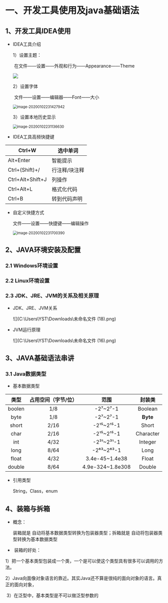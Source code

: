 # 一、开发工具使用及java基础语法

## 1、开发工具IDEA使用 

- IDEA工具介绍

  1）设置主题：

  ​	在文件——设置——外观和行为——Appearance——Theme

  ![](https://github.com/ystnetwork/StudyPrograming/edit/master/pic/image-20200102231253496.png)

  2）设置字体

  ​	文件——设置——编辑器——Font——大小

  <img src="C:\Users\YST\AppData\Roaming\Typora\typora-user-images\image-20200102231427942.png" alt="image-20200102231427942" style="zoom:80%;" />

  3）设置本地历史显示

  <img src="C:\Users\YST\AppData\Roaming\Typora\typora-user-images\image-20200102231136630.png" alt="image-20200102231136630" style="zoom: 80%;" />

-  IDEA工具高频快捷键

  | Ctrl+W           | 选中单词      |
  | ---------------- | ------------- |
  | Alt+Enter        | 智能提示      |
  | Ctrl+(Shift)+/   | 行注释/块注释 |
  | Ctrl+Alt+Shift+J | 列操作        |
  | Ctrl+Alt+L       | 格式化代码    |
  | Ctrl+B           | 转到代码声明  |

- 自定义快捷方式

  文件——设置——快捷键——编辑操作

  <img src="C:\Users\YST\AppData\Roaming\Typora\typora-user-images\image-20200102231700390.png" alt="image-20200102231700390" style="zoom:80%;" />

## 2、JAVA环境安装及配置

### 2.1 Windows环境设置



### 2.2 Linux环境设置



### 2.3  JDK、JRE、JVM的关系及相关原理

- JDK、JRE、JVM关系

  ![](C:\Users\YST\Downloads\未命名文件 (18).png)

- JVM运行原理

  ![](C:\Users\YST\Downloads\未命名文件 (16).png)

## 3、JAVA基础语法串讲

### 	3.1 Java数据类型

- 基本数据类型

|  类型  | 占用空间（字节/位） |       范围       |  封装类   |
| :----: | :-----------------: | :--------------: | :-------: |
| boolen |         1/8         |     -2⁷~2⁷-1     |  Boolean  |
|  byte  |         1/8         |     -2⁷~2⁷-1     | **Byte**  |
| short  |        2/16         |    -2¹⁵~2¹⁵-1    |   Short   |
|  char  |        2/16         |    -2¹⁵~2¹⁵-1    | Character |
|  int   |        4/32         |    -2³¹~2³¹-1    |  Integer  |
|  long  |        8/64         |    -2⁶³~2⁶³-1    |   Long    |
| float  |        4/32         |  3.4e-45~1.4e38  |   Float   |
| double |        8/64         | 4.9e-324~1.8e308 |  Double   |

- 引用类型

  String，Class，enum

## 4、装箱与拆箱

- 概念：

   装箱就是 自动将基本数据类型转换为包装器类型；拆箱就是 自动将包装器类型转换为基本数据类型

- ​	装箱的好处：

​		1）把一个基本类型包装成一个类，一个是可以使这个类型具有很多可以调用的方法。

​		 2）Java向面像对象语言的靠近。其实Java还不算是很纯的面向对象的语言。真正的面向对象，

​		 3）在泛型中，基本类型是不可以做泛型参数的

